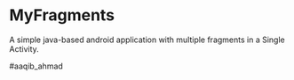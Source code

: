 # MyFragments

A simple java-based android application with multiple fragments in a Single Activity.

#aaqib_ahmad

